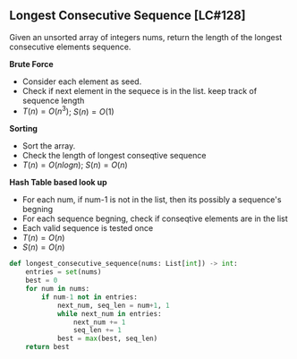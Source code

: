 ## Longest Consecutive Sequence [LC#128]
Given an unsorted array of integers nums, return the length of the longest consecutive elements sequence.

**Brute Force**
- Consider each element as seed. 
- Check if next element in the sequece is in the list. keep track of sequence length
- $T(n) = O(n^3)$; $S(n) = O(1)$

**Sorting**
- Sort the array.
- Check the length of longest conseqtive sequence
- $T(n) = O(n log n)$; $S(n) = O(n)$

**Hash Table based look up**
- For each num, if num-1 is not in the list, then its possibly a sequence's begning
- For each sequence begning, check if conseqtive elements are in the list
- Each valid sequence is tested once
- $T(n) = O(n)$
- $S(n) = O(n)$
```python
def longest_consecutive_sequence(nums: List[int]) -> int:
    entries = set(nums)
    best = 0
    for num in nums:
        if num-1 not in entries:
            next_num, seq_len = num+1, 1
            while next_num in entries: 
                next_num += 1
                seq_len += 1
            best = max(best, seq_len)
    return best
```
